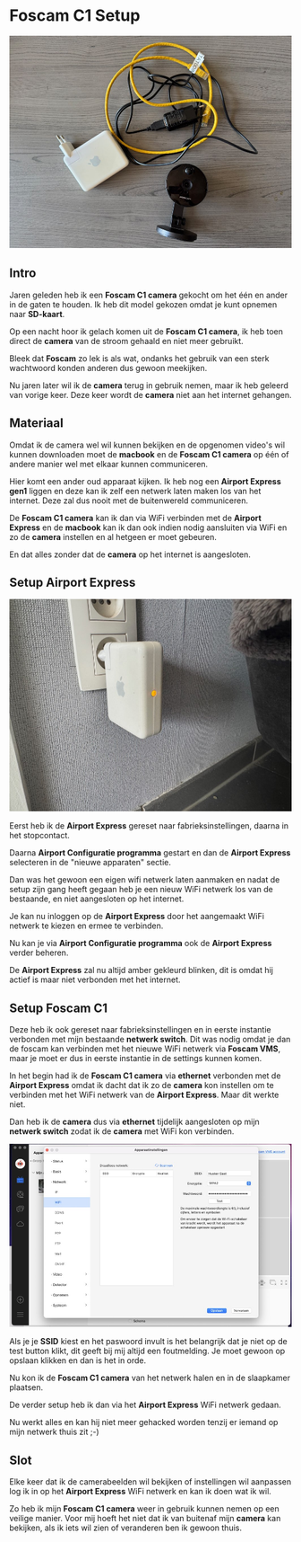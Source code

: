 # Foscam C1 Setup

![Airport Express, Foscam C1](images/overview.jpg)

## Intro

Jaren geleden heb ik een **Foscam C1 camera** gekocht om het één en ander in de gaten te houden. Ik heb dit model gekozen omdat je kunt opnemen naar **SD-kaart**.

Op een nacht hoor ik gelach komen uit de **Foscam C1 camera**, ik heb toen direct de **camera** van de stroom gehaald en niet meer gebruikt.

Bleek dat **Foscam** zo lek is als wat, ondanks het gebruik van een sterk wachtwoord konden anderen dus gewoon meekijken.

Nu jaren later wil ik de **camera** terug in gebruik nemen, maar ik heb geleerd van vorige keer.
Deze keer wordt de **camera** niet aan het internet gehangen.

## Materiaal

Omdat ik de camera wel wil kunnen bekijken en de opgenomen video's wil kunnen downloaden moet de **macbook** en de **Foscam C1 camera** op één of andere manier wel met elkaar kunnen communiceren.

Hier komt een ander oud apparaat kijken. Ik heb nog een **Airport Express gen1** liggen en deze kan ik zelf een netwerk laten maken los van het internet. Deze zal dus nooit met de buitenwereld communiceren.

De **Foscam C1 camera** kan ik dan via WiFi verbinden met de **Airport Express** en de **macbook** kan ik dan ook indien nodig aansluiten via WiFi en zo de **camera** instellen en al hetgeen er moet gebeuren.

En dat alles zonder dat de **camera** op het internet is aangesloten.

## Setup Airport Express

![Airport Express](images/AE.jpg)

Eerst heb ik de **Airport Express** gereset naar fabrieksinstellingen, daarna in het stopcontact.

Daarna **Airport Configuratie programma** gestart en dan de **Airport Express** selecteren in de "nieuwe apparaten" sectie.

Dan was het gewoon een eigen wifi netwerk laten aanmaken en nadat de setup zijn gang heeft gegaan heb je een nieuw WiFi netwerk los van de bestaande, en niet aangesloten op het internet.

Je kan nu inloggen op de **Airport Express** door het aangemaakt WiFi netwerk te kiezen en ermee te verbinden.

Nu kan je via **Airport Configuratie programma** ook de **Airport Express** verder beheren.

De **Airport Express** zal nu altijd amber gekleurd blinken, dit is omdat hij actief is maar niet verbonden met het internet.

## Setup Foscam C1

Deze heb ik ook gereset naar fabrieksinstellingen en in eerste instantie verbonden met mijn bestaande **netwerk switch**.
Dit was nodig omdat je dan de foscam kan verbinden met het nieuwe WiFi netwerk via **Foscam VMS**, maar je moet er dus in eerste instantie in de settings kunnen komen.

In het begin had ik de **Foscam C1 camera** via **ethernet** verbonden met de **Airport Express** omdat ik dacht dat ik zo de **camera** kon instellen om te verbinden met het WiFi netwerk van de **Airport Express**. Maar dit werkte niet.

Dan heb ik de **camera** dus via **ethernet** tijdelijk aangesloten op mijn **netwerk switch** zodat ik de **camera** met WiFi kon verbinden.

![Foscam VMS WiFi setup](images/foscam-vms-wifi.jpg)

Als je je **SSID** kiest en het paswoord invult is het belangrijk dat je niet op de test button klikt, dit geeft bij mij altijd een foutmelding.
Je moet gewoon op opslaan klikken en dan is het in orde.

Nu kon ik de **Foscam C1 camera** van het netwerk halen en in de slaapkamer plaatsen.

De verder setup heb ik dan via het **Airport Express** WiFi netwerk gedaan.

Nu werkt alles en kan hij niet meer gehacked worden tenzij er iemand op mijn netwerk thuis zit ;-)

## Slot

Elke keer dat ik de camerabeelden wil bekijken of instellingen wil aanpassen log ik in op het **Airport Express** WiFi netwerk en kan ik doen wat ik wil.

Zo heb ik mijn **Foscam C1 camera** weer in gebruik kunnen nemen op een veilige manier. Voor mij hoeft het niet dat ik van buitenaf mijn **camera** kan bekijken, als ik iets wil zien of veranderen ben ik gewoon thuis.
